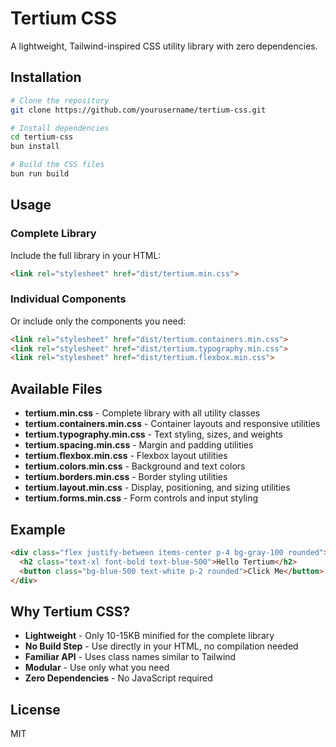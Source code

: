# Tertium CSS

A lightweight, Tailwind-inspired CSS utility library with zero dependencies.

## Installation

```bash
# Clone the repository
git clone https://github.com/yourusername/tertium-css.git

# Install dependencies
cd tertium-css
bun install

# Build the CSS files
bun run build
```

## Usage

### Complete Library

Include the full library in your HTML:

```html
<link rel="stylesheet" href="dist/tertium.min.css">
```

### Individual Components

Or include only the components you need:

```html
<link rel="stylesheet" href="dist/tertium.containers.min.css">
<link rel="stylesheet" href="dist/tertium.typography.min.css">
<link rel="stylesheet" href="dist/tertium.flexbox.min.css">
```

## Available Files

- **tertium.min.css** - Complete library with all utility classes
- **tertium.containers.min.css** - Container layouts and responsive utilities
- **tertium.typography.min.css** - Text styling, sizes, and weights
- **tertium.spacing.min.css** - Margin and padding utilities
- **tertium.flexbox.min.css** - Flexbox layout utilities
- **tertium.colors.min.css** - Background and text colors
- **tertium.borders.min.css** - Border styling utilities
- **tertium.layout.min.css** - Display, positioning, and sizing utilities
- **tertium.forms.min.css** - Form controls and input styling

## Example

```html
<div class="flex justify-between items-center p-4 bg-gray-100 rounded">
  <h2 class="text-xl font-bold text-blue-500">Hello Tertium</h2>
  <button class="bg-blue-500 text-white p-2 rounded">Click Me</button>
</div>
```

## Why Tertium CSS?

- **Lightweight** - Only 10-15KB minified for the complete library
- **No Build Step** - Use directly in your HTML, no compilation needed
- **Familiar API** - Uses class names similar to Tailwind
- **Modular** - Use only what you need
- **Zero Dependencies** - No JavaScript required

## License

MIT
